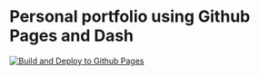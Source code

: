 # Personal portfolio using Github Pages and Dash

[![Build and Deploy to Github Pages](https://github.com/rokobo/rokobo.github.io/actions/workflows/deploy.yml/badge.svg)](https://github.com/rokobo/rokobo.github.io/actions/workflows/deploy.yml)
